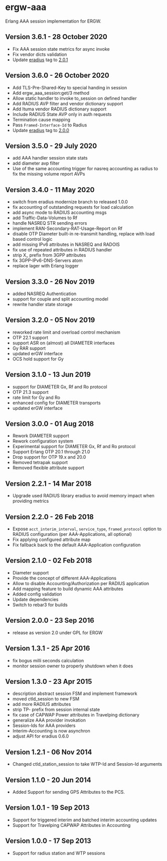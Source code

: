 ergw-aaa
========

Erlang AAA session implementation for ERGW.

Version 3.6.1 - 28 October 2020
----------------------------

* Fix AAA session state metrics for async invoke
* Fix vendor dicts validation
* Update [eradius](https://github.com/travelping/eradius) tag to [2.0.1](https://github.com/travelping/eradius/releases/tag/2.0.1)

Version 3.6.0 - 26 October 2020
----------------------------

* Add TLS-Pre-Shared-Key to special handing in session
* Add ergw_aaa_session:get/3 method
* Allow static handler to invoke to_session on defined handler
* Add RADIUS AVP filter and vendor dictionary support
* Add Ituma vendor RADIUS dictionary support
* Include RADIUS State AVP only in auth requests
* Termination cause mapping
* Pass `Framed-Interface-Id` to Radius
* Update [eradius](https://github.com/travelping/eradius) tag to [2.0.0](https://github.com/travelping/eradius/releases/tag/2.0.0)

Version 3.5.0 - 29 July 2020
----------------------------

* add AAA handler session state stats
* add diameter avp filter
* Use of the same accounting trigger for nasreq accounting as
  radius to fix the missing volume report AVPs

Version 3.4.0 - 11 May 2020
---------------------------

* switch from eradius modernize branch to released 1.0.0
* fix accounting of outstanding requests for load calculation
* add async mode to RADIUS accounting msgs
* add Traffic-Data-Volumes to Rf
* handle NASREQ STR sending errors
* implement RAN-Secondary-RAT-Usage-Report on Rf
* disable OTP Diameter built-in re-transmit handling, replace with
  load based control logic
* add missing IPv6 attributes in NASREQ and RADOIS
* fix use of repeated attributes in RADIUS handler
* strip X_ prefix from 3GPP attributes
* fix 3GPP-IPv6-DNS-Servers atom
* replace lager with Erlang logger

Version 3.3.0 - 26 Nov 2019
---------------------------

* added NASREQ Authentication
* support for couple and split accounting model
* rewrite handler state storage

Version 3.2.0 - 05 Nov 2019
---------------------------

* reworked rate limit and overload control mechanism
* OTP 22.1  support
* support ASR on (almost) all DIAMETER interfaces
* Gy RAR support
* updated erGW interface
* OCS hold support for Gy

Version 3.1.0 - 13 Jun 2019
---------------------------

* support for DIAMETER Gx, Rf and Ro protocol
* OTP 21.3 support
* rate limit for Gy and Ro
* enhanced config for DIAMETER transports
* updated erGW interface

Version 3.0.0 - 01 Aug 2018
---------------------------

* Rework DIAMETER support
* Rework configuration system
* Experimental support for DIAMETER Gx, Rf and Ro protocol
* Support Erlang OTP 20.1 through 21.0
* Drop support for OTP 19.x and 20.0
* Removed tetrapak support
* Removed flexible attribute support

Version 2.2.1 - 14 Mar 2018
---------------------------

* Upgrade used RADIUS library eradius to avoid memory impact when providing
  metrics

Version 2.2.0 - 26 Feb 2018
---------------------------

* Expose `acct_interim_interval`, `service_type`, `framed_protocol` option to
  RADIUS configuration (per AAA-Applications, all optional)
* Fix applying configured attribute map
* Fix fallback back to the default AAA-Application configuration

Version 2.1.0 - 02 Feb 2018
---------------------------

* Diameter support
* Provide the concept of different AAA-Applications
* Allow to disable Accounting/Authorization per RADIUS application
* Add mapping feature to build dynamic AAA attributes
* Added config validation
* Update dependencies
* Switch to rebar3 for builds

Version 2.0.0 - 23 Sep 2016
---------------------------

* release as version 2.0 under GPL for ERGW

Version 1.3.1 - 25 Apr 2016
---------------------------

* fix bogus milli seconds calculation
* monitor session owner to properly shutdown when it does

Version 1.3.0 - 23 Apr 2015
---------------------------

* description abstract session FSM and implement framework
* moved ctld_session to new FSM
* add more RADIUS attributes
* strip TP- prefix from session internal state
* fix case of CAPWAP Power attributes in Travelping dictionary
* generalize AAA provider invokation
* Session-Ids for AAA providers
* Interim-Accounting is now asynchron
* adjust API for eradius 0.6.0

Version 1.2.1 - 06 Nov 2014
---------------------------

* Changed ctld_station_session to take WTP-Id and Session-Id arguments

Version 1.1.0 - 20 Jun 2014
---------------------------

* Added Support for sending GPS Attributes to the PCS.

Version 1.0.1 - 19 Sep 2013
---------------------------

* Support for triggered interim and batched interim accounting updates
* Support for Travelping CAPWAP Attributes in Accounting

Version 1.0.0 - 17 Sep 2013
---------------------------

* Support for radius station and WTP sessions
